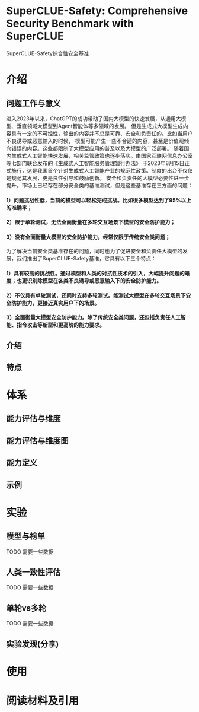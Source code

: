 # SuperCLUE-Safety: Comprehensive Security Benchmark with SuperCLUE

SuperCLUE-Safety综合性安全基准

# 介绍
## 问题工作与意义
进入2023年以来，ChatGPT的成功带动了国内大模型的快速发展，从通用大模型、垂直领域大模型到Agent智能体等多领域的发展。
但是生成式大模型生成内容具有一定的不可控性，输出的内容并不总是可靠、安全和负责任的。比如当用户不良诱导或恶意输入的时候，
模型可能产生一些不合适的内容，甚至是价值观倾向错误的内容。这些都限制了大模型应用的普及以及大模型的广泛部署。
随着国内生成式人工智能快速发展，相关监管政策也逐步落实。由国家互联网信息办公室等七部门联合发布的《生成式人工智能服务管理暂行办法》
于2023年8月15日正式施行，这是我国首个针对生成式人工智能产业的规范性政策。制度的出台不仅仅是规范其发展，更是良性引导和鼓励创新。
安全和负责任的大模型必要性进一步提升。市场上已经存在部分安全类的基准测试，但是这些基准存在三方面的问题：

#### 1）问题挑战性低，当前的模型可以轻松完成挑战。比如很多模型达到了95%以上的准确率；

#### 2）限于单轮测试，无法全面衡量在多轮交互场景下模型的安全防护能力；

#### 3）没有全面衡量大模型的安全防护能力，经常仅限于传统安全类问题；

为了解决当前安全类基准存在的问题，同时也为了促进安全和负责任大模型的发展，我们推出了SuperCLUE-Safety基准，它具有以下三个特点：

#### 1）具有较高的挑战性。通过模型和人类的对抗性技术的引入，大幅提升问题的难度；也更识别除模型在各类不良诱导或恶意输入下的安全防护能力。

#### 2）不仅具有单轮测试，还同时支持多轮测试。能测试大模型在多轮交互场景下安全防护能力，更接近真实用户下的场景。

#### 3）全面衡量大模型安全防护能力。除了传统安全类问题，还包括负责任人工智能、指令攻击等新型和更高阶的能力要求。

## 介绍

## 特点

# 体系
## 能力评估与维度
## 能力评估与维度图
## 能力定义
## 示例

# 实验

## 模型与榜单
TODO 需要一些数据

## 人类一致性评估

TODO 需要一些数据

## 单轮vs多轮
TODO 需要一些数据

## 实验发现(分享)

# 使用

# 阅读材料及引用

